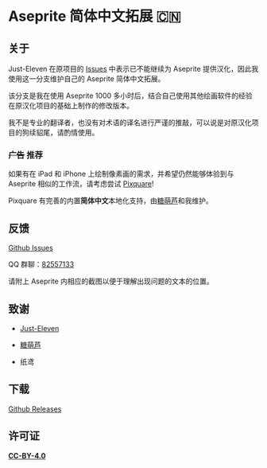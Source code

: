 # Aseprite 简体中文拓展 🇨🇳



## 关于

Just-Eleven 在原项目的 [Issues](https://github.com/J-11/Aseprite-Simplified-Chinese/issues/3#issuecomment-1477370090) 中表示已不能继续为 Aseprite 提供汉化，因此我使用这一分支维护自己的 Aseprite 简体中文拓展。

该分支是我在使用 Aseprite 1000 多小时后，结合自己使用其他绘画软件的经验在原汉化项目的基础上制作的修改版本。

我不是专业的翻译者，也没有对术语的译名进行严谨的推敲，可以说是对原汉化项目的狗续貂尾，请酌情使用。



### ~~广告~~ 推荐

如果有在 iPad 和 iPhone 上绘制像素画的需求，并希望仍然能够体验到与 Aseprite 相似的工作流，请考虑尝试 [Pixquare](https://www.pixquare.art/)!

Pixquare 有完善的内置**简体中文**本地化支持，由[糖萌芦](https://github.com/TML233)和我维护。




## 反馈

[Github Issues](https://github.com/Cetaceaqua/Aseprite-Simplified-Chinese-Extension/issues)

QQ 群聊：[82557133](https://qm.qq.com/cgi-bin/qm/qr?_wv=1027&k=WPUrKL-im5ldUElzma-vhWr9BtFCs8SJ&authKey=tx6FtAXQqmgYQqgyduA01P78lCxZlMewXHT%2BHz9%2BWEcY4G51IV71ajmF9xQVzqpX&noverify=0&group_code=82557133)

请附上 Aseprite 内相应的截图以便于理解出现问题的文本的位置。




## 致谢

- [Just-Eleven](https://github.com/J-11)

- [糖萌芦](https://github.com/TML233)

- 纸鸢




## 下载

[Github Releases](https://github.com/Cetaceaqua/Aseprite-Simplified-Chinese-Extension/releases/latest)




## 许可证

[**CC-BY-4.0**](https://creativecommons.org/licenses/by/4.0)
